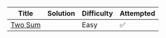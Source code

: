 | Title                                                                                                 | Solution | Difficulty | Attempted |
| ----------------------------------------------------------------------------------------------------- | -------- | ---------- | --------- |
| [Two Sum](https://leetcode.com/problems/two-sum/)                                                     |          | Easy       | ✅        |
